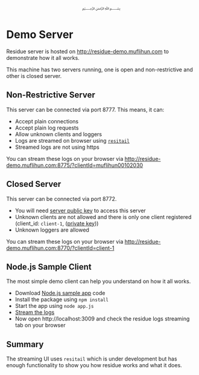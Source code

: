 <p align="center">
   ﷽
</p>

# Demo Server
Residue server is hosted on http://residue-demo.muflihun.com to demonstrate how it all works.

This machine has two servers running, one is open and non-restrictive and other is closed server.

## Non-Restrictive Server
This server can be connected via port 8777. This means, it can:
 
 * Accept plain connections
 * Accept plain log requests
 * Allow unknown clients and loggers
 * Logs are streamed on browser using [`resitail`](https://www.npmjs.com/package/resitail)
 * Streamed logs are not using https
 
You can stream these logs on your browser via http://residue-demo.muflihun.com:8775/?clientId=muflihun00102030

## Closed Server
This server can be connected via port 8772.

 * You will need [server public key](/tools/closed-server/server.pub) to access this server
 * Unknown clients are not allowed and there is only one client registered (client_id: `client-1`, ([private key](/tools/closed-server/client-1.pem)))
 * Unknown loggers are allowed

You can stream these logs on your browser via http://residue-demo.muflihun.com:8770/?clientId=client-1

## Node.js Sample Client
The most simple demo client can help you understand on how it all works.

 * Download [Node.js sample app](https://github.com/muflihun/residue-node/tree/master/samples/node) code
 * Install the package using `npm install`
 * Start the app using `node app.js`
 * [Stream the logs](http://residue-demo.muflihun.com:8775/?clientId=muflihun00102030)
 * Now open http://localhost:3009 and check the residue logs streaming tab on your browser
 
## Summary
The streaming UI uses `resitail` which is under development but has enough functionality to show you how residue works and what it does.


